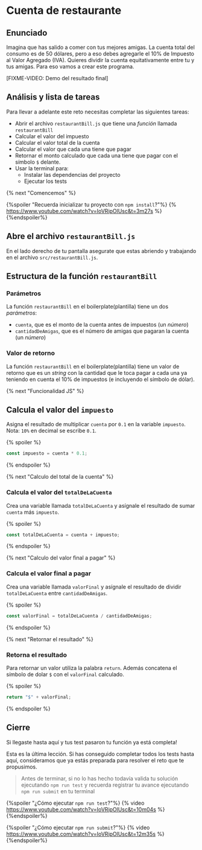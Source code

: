 # Cuenta de restaurante

## Enunciado

Imagina que has salido a comer con tus mejores amigas. La cuenta total
del consumo es de 50 dólares, pero a eso debes agregarle el 10% de Impuesto al
Valor Agregado (IVA). Quieres dividir la cuenta equitativamente entre tu y tus amigas.
Para eso vamos a crear este programa.

[FIXME-VIDEO: Demo del resultado final]

## Análisis y lista de tareas

Para llevar a adelante este reto necesitas completar las siguientes tareas:

- Abrir el archivo `restaurantBill.js` que tiene una _función_ llamada `restaurantBill`
- Calcular el valor del impuesto
- Calcular el valor total de la cuenta
- Calcular el valor que cada una tiene que pagar
- Retornar el monto calculado que cada una tiene que pagar con el símbolo `$` delante.
- Usar la terminal para:
  * Instalar las dependencias del proyecto
  * Ejecutar los tests

{% next "Comencemos" %}

{%spoiler "Recuerda inicializar tu proyecto con `npm install`?"%}
{% https://www.youtube.com/watch?v=IoVRipOlUsc&t=3m27s %}
{%endspoiler%}

## Abre el archivo `restaurantBill.js`

En el lado derecho de tu pantalla asegurate que estas abriendo y trabajando
en el archivo `src/restaurantBill.js`.

## Estructura de la función `restaurantBill`

### Parámetros

La función `restaurantBill` en el boilerplate(plantilla) tiene un dos _parámetros_:

- `cuenta`, que es el monto de la cuenta antes de impuestos (un _número_)
- `cantidadDeAmigas`, que es el número de amigas que pagaran la cuenta (un _número_)

### Valor de retorno

La función `restaurantBill` en el boilerplate(plantilla) tiene un valor
de retorno que es un _string_ con la cantidad que le toca pagar a cada una
ya teniendo en cuenta el 10% de impuestos (e incluyendo el símbolo de dólar).

{% next "Funcionalidad JS" %}

## Calcula el valor del `impuesto`

Asigna el resultado de multiplicar `cuenta` por `0.1` en la variable `impuesto`.
Nota: `10%` en decimal se escribe `0.1`.

{% spoiler %}

```js
const impuesto = cuenta * 0.1;
```

{% endspoiler %}

{% next "Calculo del total de la cuenta" %}

### Calcula el valor del `totalDeLaCuenta`

Crea una variable llamada `totalDeLaCuenta` y asígnale el resultado de
sumar `cuenta` más `impuesto`.

{% spoiler %}

```js
const totalDeLaCuenta = cuenta + impuesto;
```

{% endspoiler %}

{% next "Calculo del valor final a pagar" %}

### Calcula el valor final a pagar

Crea una variable llamada `valorFinal` y asígnale el resultado de
dividir `totalDeLaCuenta` entre `cantidadDeAmigas`.

{% spoiler %}

```js
const valorFinal = totalDeLaCuenta / cantidadDeAmigas;
```

{% endspoiler %}

{% next "Retornar el resultado" %}

### Retorna el resultado

Para retornar un valor utiliza la palabra `return`. Además concatena
el símbolo de dolar `$` con el `valorFinal` calculado.

{% spoiler %}

```js
return "$" + valorFinal;
```

{% endspoiler %}

## Cierre

Si llegaste hasta aquí y tus test pasaron tu función ya está completa!

Esta es la última lección. Si has conseguido completar todos los tests hasta aquí,
consideramos que ya estás preparada para resolver el reto que te propusimos.

> Antes de terminar, si no lo has hecho todavía valida tu solución ejecutando
> `npm run test` y recuerda registrar tu avance ejecutando `npm run submit` en
> tu terminal

{%spoiler "¿Cómo ejecutar `npm run test`?"%}
{% video https://www.youtube.com/watch?v=IoVRipOlUsc&t=10m04s %}
{%endspoiler%}

{%spoiler "¿Cómo ejecutar `npm run submit`?"%}
{% video https://www.youtube.com/watch?v=IoVRipOlUsc&t=12m35s %}
{%endspoiler%}
